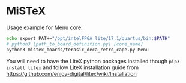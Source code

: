 # MiSTeX



Usage example for Menu core:

```sh
echo export PATH="/opt/intelFPGA_lite/17.1/quartus/bin:$PATH"
# python3 [path_to_board_definition.py] [core_name]
python3 mistex_boards/terasic_deca_retro_cape.py Menu
```

You will need to have the LiteX python packages installed though `pip3 install litex`
and follow LiteX installation guide from https://github.com/enjoy-digital/litex/wiki/Installation
